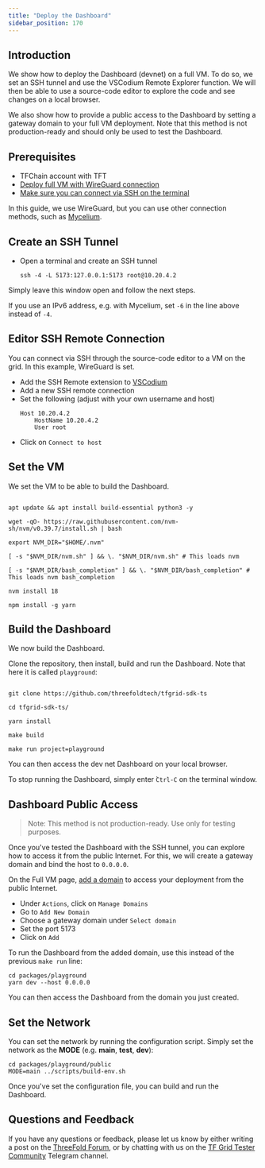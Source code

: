 ```yaml
---
title: "Deploy the Dashboard"
sidebar_position: 170
---
```




## Introduction

We show how to deploy the Dashboard (devnet) on a full VM. To do so, we set an SSH tunnel and use the VSCodium Remote Explorer function. We will then be able to use a source-code editor to explore the code and see changes on a local browser.

We also show how to provide a public access to the Dashboard by setting a gateway domain to your full VM deployment. Note that this method is not production-ready and should only be used to test the Dashboard.

## Prerequisites

- TFChain account with TFT
- [Deploy full VM with WireGuard connection](../../system_administrators/tfgrid3_getstarted/ssh_guide/advanced_methods/ssh_wireguard)
- [Make sure you can connect via SSH on the terminal](../../system_administrators/tfgrid3_getstarted/ssh_guide/ssh_openssh)

In this guide, we use WireGuard, but you can use other connection methods, such as [Mycelium](../../system_administrators/mycelium_toc/mycelium_toc).
  
## Create an SSH Tunnel

- Open a terminal and create an SSH tunnel
    ```
    ssh -4 -L 5173:127.0.0.1:5173 root@10.20.4.2
    ```

Simply leave this window open and follow the next steps.

If you use an IPv6 address, e.g. with Mycelium, set `-6` in the line above instead of `-4`.

## Editor SSH Remote Connection

You can connect via SSH through the source-code editor to a VM on the grid. In this example, WireGuard is set.

- Add the SSH Remote extension to [VSCodium](https://vscodium.com/)
- Add a new SSH remote connection
- Set the following (adjust with your own username and host)
  ``` 
  Host 10.20.4.2
      HostName 10.20.4.2
      User root
  ```
- Click on `Connect to host`

## Set the VM

We set the VM to be able to build the Dashboard.

```

apt update && apt install build-essential python3 -y

wget -qO- https://raw.githubusercontent.com/nvm-sh/nvm/v0.39.7/install.sh | bash

export NVM_DIR="$HOME/.nvm"

[ -s "$NVM_DIR/nvm.sh" ] && \. "$NVM_DIR/nvm.sh" # This loads nvm

[ -s "$NVM_DIR/bash_completion" ] && \. "$NVM_DIR/bash_completion" # This loads nvm bash_completion

nvm install 18

npm install -g yarn

```

## Build the Dashboard

We now build the Dashboard.

Clone the repository, then install, build and run the Dashboard. Note that here it is called `playground`:

```

git clone https://github.com/threefoldtech/tfgrid-sdk-ts

cd tfgrid-sdk-ts/

yarn install

make build

make run project=playground

```

You can then access the dev net Dashboard on your local browser.

To stop running the Dashboard, simply enter ̀`Ctrl-C` on the terminal window.


## Dashboard Public Access

> Note: This method is not production-ready. Use only for testing purposes.

Once you've tested the Dashboard with the SSH tunnel, you can explore how to access it from the public Internet. For this, we will create a gateway domain and bind the host to `0.0.0.0`.

On the Full VM page, [add a domain](../../dashboard/deploy/vm_intro/add_domain) to access your deployment from the public Internet.

- Under `Actions`, click on `Manage Domains`
- Go to `Add New Domain`
- Choose a gateway domain under `Select domain`
- Set the port 5173
- Click on `Add`

To run the Dashboard from the added domain, use this instead of the previous `make run` line:

```
cd packages/playground
yarn dev --host 0.0.0.0
```

You can then access the Dashboard from the domain you just created.

## Set the Network

You can set the network by running the configuration script. Simply set the network as the **MODE** (e.g. **main**, **test**, **dev**):

```
cd packages/playground/public
MODE=main ../scripts/build-env.sh
```

Once you've set the configuration file, you can build and run the Dashboard.

## Questions and Feedback

If you have any questions or feedback, please let us know by either writing a post on the [ThreeFold Forum](https://forum.threefold.io/), or by chatting with us on the [TF Grid Tester Community](https://t.me/threefoldtesting) Telegram channel.